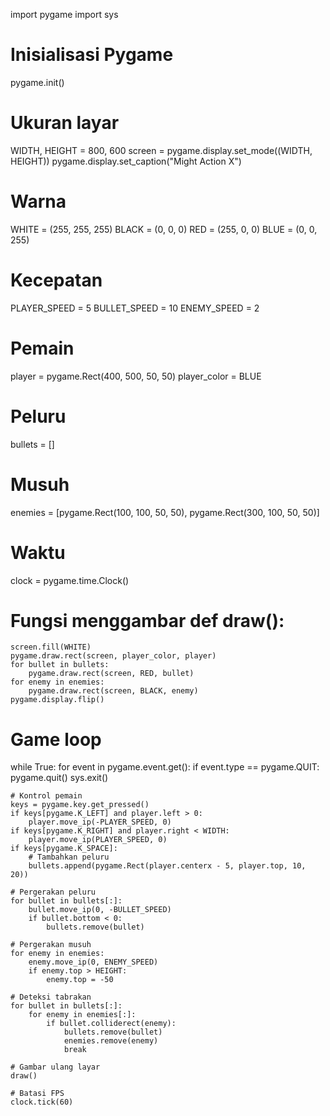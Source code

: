 import pygame
import sys

# Inisialisasi Pygame
pygame.init()

# Ukuran layar
WIDTH, HEIGHT = 800, 600
screen = pygame.display.set_mode((WIDTH, HEIGHT))
pygame.display.set_caption("Might Action X")

# Warna
WHITE = (255, 255, 255)
BLACK = (0, 0, 0)
RED = (255, 0, 0)
BLUE = (0, 0, 255)

# Kecepatan
PLAYER_SPEED = 5
BULLET_SPEED = 10
ENEMY_SPEED = 2

# Pemain
player = pygame.Rect(400, 500, 50, 50)
player_color = BLUE

# Peluru
bullets = []

# Musuh
enemies = [pygame.Rect(100, 100, 50, 50), pygame.Rect(300, 100, 50, 50)]

# Waktu
clock = pygame.time.Clock()

# Fungsi menggambar def draw():
    screen.fill(WHITE)
    pygame.draw.rect(screen, player_color, player)
    for bullet in bullets:
        pygame.draw.rect(screen, RED, bullet)
    for enemy in enemies:
        pygame.draw.rect(screen, BLACK, enemy)
    pygame.display.flip()

# Game loop
while True:
    for event in pygame.event.get():
        if event.type == pygame.QUIT:
            pygame.quit()
            sys.exit()

    # Kontrol pemain
    keys = pygame.key.get_pressed()
    if keys[pygame.K_LEFT] and player.left > 0:
        player.move_ip(-PLAYER_SPEED, 0)
    if keys[pygame.K_RIGHT] and player.right < WIDTH:
        player.move_ip(PLAYER_SPEED, 0)
    if keys[pygame.K_SPACE]:
        # Tambahkan peluru
        bullets.append(pygame.Rect(player.centerx - 5, player.top, 10, 20))

    # Pergerakan peluru
    for bullet in bullets[:]:
        bullet.move_ip(0, -BULLET_SPEED)
        if bullet.bottom < 0:
            bullets.remove(bullet)

    # Pergerakan musuh
    for enemy in enemies:
        enemy.move_ip(0, ENEMY_SPEED)
        if enemy.top > HEIGHT:
            enemy.top = -50

    # Deteksi tabrakan
    for bullet in bullets[:]:
        for enemy in enemies[:]:
            if bullet.colliderect(enemy):
                bullets.remove(bullet)
                enemies.remove(enemy)
                break

    # Gambar ulang layar
    draw()

    # Batasi FPS
    clock.tick(60)
